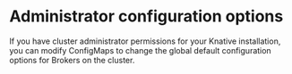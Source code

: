 # Administrator configuration options

If you have cluster administrator permissions for your Knative installation, you can modify ConfigMaps to change the global default configuration options for Brokers on the cluster.
